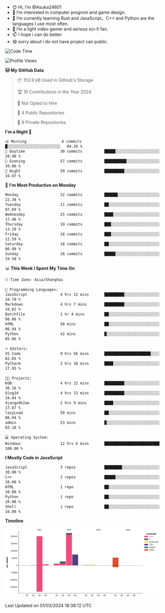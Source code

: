 - 😊 Hi, I’m @Asuka24601
- 👀 I’m interested in computer progrom and game design.
- 🌱 I’m currently learning Rust and JavaScript，C++ and Python are the languages I use most often.
- 💞️ I’m a light video gamer and serious sci-fi fan.
- 📫 I hope i can do better.
- 😅 sorry about i do not have project can public.

<!--START_SECTION:waka-->
![Code Time](http://img.shields.io/badge/Code%20Time-513%20hrs%2047%20mins-blue)

![Profile Views](http://img.shields.io/badge/Profile%20Views-0-blue)

**🐱 My GitHub Data** 

> 📦 153.9 kB Used in GitHub's Storage 
 > 
> 🏆 19 Contributions in the Year 2024
 > 
> 🚫 Not Opted to Hire
 > 
> 📜 4 Public Repositories 
 > 
> 🔑 8 Private Repositories 
 > 
**I'm a Night 🦉** 

```text
🌞 Morning                6 commits           █░░░░░░░░░░░░░░░░░░░░░░░░   04.20 % 
🌆 Daytime                30 commits          █████░░░░░░░░░░░░░░░░░░░░   20.98 % 
🌃 Evening                57 commits          ██████████░░░░░░░░░░░░░░░   39.86 % 
🌙 Night                  50 commits          █████████░░░░░░░░░░░░░░░░   34.97 % 
```
📅 **I'm Most Productive on Monday** 

```text
Monday                   32 commits          ██████░░░░░░░░░░░░░░░░░░░   22.38 % 
Tuesday                  11 commits          ██░░░░░░░░░░░░░░░░░░░░░░░   07.69 % 
Wednesday                25 commits          ████░░░░░░░░░░░░░░░░░░░░░   17.48 % 
Thursday                 19 commits          ███░░░░░░░░░░░░░░░░░░░░░░   13.29 % 
Friday                   18 commits          ███░░░░░░░░░░░░░░░░░░░░░░   12.59 % 
Saturday                 10 commits          ██░░░░░░░░░░░░░░░░░░░░░░░   06.99 % 
Sunday                   28 commits          █████░░░░░░░░░░░░░░░░░░░░   19.58 % 
```


📊 **This Week I Spent My Time On** 

```text
🕑︎ Time Zone: Asia/Shanghai

💬 Programming Languages: 
JavaScript               4 hrs 12 mins       █████████░░░░░░░░░░░░░░░░   34.78 % 
Markdown                 4 hrs 7 mins        █████████░░░░░░░░░░░░░░░░   34.02 % 
Batchfile                1 hr 4 mins         ██░░░░░░░░░░░░░░░░░░░░░░░   08.86 % 
HTML                     50 mins             ██░░░░░░░░░░░░░░░░░░░░░░░   06.94 % 
Python                   42 mins             █░░░░░░░░░░░░░░░░░░░░░░░░   05.86 % 

🔥 Editors: 
VS Code                  9 hrs 56 mins       █████████████████████░░░░   82.05 % 
PyCharm                  2 hrs 10 mins       ████░░░░░░░░░░░░░░░░░░░░░   17.95 % 

🐱‍💻 Projects: 
KOB                      4 hrs 22 mins       █████████░░░░░░░░░░░░░░░░   36.16 % 
blog24                   4 hrs 13 mins       █████████░░░░░░░░░░░░░░░░   34.84 % 
django9k2ao              2 hrs 9 mins        ████░░░░░░░░░░░░░░░░░░░░░   17.87 % 
lazyLoad                 50 mins             ██░░░░░░░░░░░░░░░░░░░░░░░   06.94 % 
admin                    23 mins             █░░░░░░░░░░░░░░░░░░░░░░░░   03.18 % 

💻 Operating System: 
Windows                  12 hrs 6 mins       █████████████████████████   100.00 % 
```

**I Mostly Code in JavaScript** 

```text
JavaScript               3 repos             ████████░░░░░░░░░░░░░░░░░   30.00 % 
C++                      2 repos             █████░░░░░░░░░░░░░░░░░░░░   20.00 % 
HTML                     1 repo              ██░░░░░░░░░░░░░░░░░░░░░░░   10.00 % 
Python                   1 repo              ██░░░░░░░░░░░░░░░░░░░░░░░   10.00 % 
Shell                    1 repo              ██░░░░░░░░░░░░░░░░░░░░░░░   10.00 % 
```



**Timeline**

![Lines of Code chart](https://raw.githubusercontent.com/Asuka24601/Asuka24601/main/assets/bar_graph.png)


 Last Updated on 01/03/2024 18:38:12 UTC
<!--END_SECTION:waka-->
